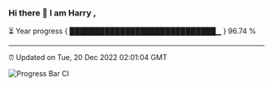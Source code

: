 ### Hi there 👋 I am Harry , 

⏳ Year progress { █████████████████████████████▁ } 96.74 %

---

⏰ Updated on Tue, 20 Dec 2022 02:01:04 GMT

![Progress Bar CI](https://github.com/duykhang68/duykhang68/workflows/Progress%20Bar%20CI/badge.svg)
